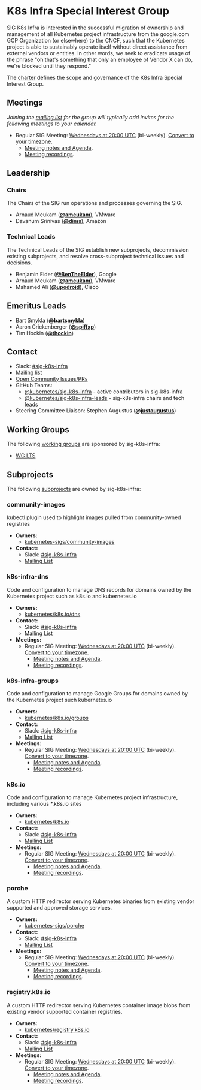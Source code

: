 <!---
This is an autogenerated file!

Please do not edit this file directly, but instead make changes to the
sigs.yaml file in the project root.

To understand how this file is generated, see https://git.k8s.io/community/generator/README.md
--->
# K8s Infra Special Interest Group

SIG K8s Infra is interested in the successful migration of ownership and management of all Kubernetes project infrastructure from the google.com GCP Organization (or elsewhere) to the CNCF, such that the Kubernetes project is able to sustainably operate itself without direct assistance from external vendors or entities.
In other words, we seek to eradicate usage of the phrase "oh that's something that only an employee of Vendor X can do, we're blocked until they respond."

The [charter](charter.md) defines the scope and governance of the K8s Infra Special Interest Group.

## Meetings
*Joining the [mailing list](https://groups.google.com/forum/#!forum/kubernetes-sig-k8s-infra) for the group will typically add invites for the following meetings to your calendar.*
* Regular SIG Meeting: [Wednesdays at 20:00 UTC](https://zoom.us/j/93109963352?pwd=SHJTcFR2bVg1akYxSDREUWQzaldrQT09) (bi-weekly). [Convert to your timezone](http://www.thetimezoneconverter.com/?t=20:00&tz=UTC).
  * [Meeting notes and Agenda](http://bit.ly/sig-k8s-infra-notes).
  * [Meeting recordings](http://bit.ly/sig-k8s-infra-playlist).

## Leadership

### Chairs
The Chairs of the SIG run operations and processes governing the SIG.

* Arnaud Meukam (**[@ameukam](https://github.com/ameukam)**), VMware
* Davanum Srinivas (**[@dims](https://github.com/dims)**), Amazon

### Technical Leads
The Technical Leads of the SIG establish new subprojects, decommission existing
subprojects, and resolve cross-subproject technical issues and decisions.

* Benjamin Elder (**[@BenTheElder](https://github.com/BenTheElder)**), Google
* Arnaud Meukam (**[@ameukam](https://github.com/ameukam)**), VMware
* Mahamed Ali (**[@upodroid](https://github.com/upodroid)**), Cisco

## Emeritus Leads

* Bart Smykla (**[@bartsmykla](https://github.com/bartsmykla)**)
* Aaron Crickenberger (**[@spiffxp](https://github.com/spiffxp)**)
* Tim Hockin (**[@thockin](https://github.com/thockin)**)

## Contact
- Slack: [#sig-k8s-infra](https://kubernetes.slack.com/messages/sig-k8s-infra)
- [Mailing list](https://groups.google.com/forum/#!forum/kubernetes-sig-k8s-infra)
- [Open Community Issues/PRs](https://github.com/kubernetes/community/labels/sig%2Fk8s-infra)
- GitHub Teams:
    - [@kubernetes/sig-k8s-infra](https://github.com/orgs/kubernetes/teams/sig-k8s-infra) - active contributors in sig-k8s-infra
    - [@kubernetes/sig-k8s-infra-leads](https://github.com/orgs/kubernetes/teams/sig-k8s-infra-leads) - sig-k8s-infra chairs and tech leads
- Steering Committee Liaison: Stephen Augustus (**[@justaugustus](https://github.com/justaugustus)**)

## Working Groups

The following [working groups][working-group-definition] are sponsored by sig-k8s-infra:
* [WG LTS](/wg-lts)


## Subprojects

The following [subprojects][subproject-definition] are owned by sig-k8s-infra:
### community-images
kubectl plugin used to highlight images pulled from community-owned registries
- **Owners:**
  - [kubernetes-sigs/community-images](https://github.com/kubernetes-sigs/community-images/blob/main/OWNERS)
- **Contact:**
  - Slack: [#sig-k8s-infra](https://kubernetes.slack.com/messages/sig-k8s-infra)
  - [Mailing List](https://groups.google.com/forum/#!forum/kubernetes-sig-k8s-infra)
### k8s-infra-dns
Code and configuration to manage DNS records for domains owned by the Kubernetes project such as k8s.io and kubernetes.io
- **Owners:**
  - [kubernetes/k8s.io/dns](https://github.com/kubernetes/k8s.io/blob/main/dns/OWNERS)
- **Contact:**
  - Slack: [#sig-k8s-infra](https://kubernetes.slack.com/messages/sig-k8s-infra)
  - [Mailing List](https://groups.google.com/forum/#!forum/kubernetes-sig-k8s-infra)
- **Meetings:**
  - Regular SIG Meeting: [Wednesdays at 20:00 UTC](https://zoom.us/j/93109963352?pwd=SHJTcFR2bVg1akYxSDREUWQzaldrQT09) (bi-weekly). [Convert to your timezone](http://www.thetimezoneconverter.com/?t=20:00&tz=UTC).
    - [Meeting notes and Agenda](http://bit.ly/sig-k8s-infra-notes).
    - [Meeting recordings](http://bit.ly/sig-k8s-infra-playlist).
### k8s-infra-groups
Code and configuration to manage Google Groups for domains owned by the Kubernetes project such kubernetes.io
- **Owners:**
  - [kubernetes/k8s.io/groups](https://github.com/kubernetes/k8s.io/blob/main/groups/OWNERS)
- **Contact:**
  - Slack: [#sig-k8s-infra](https://kubernetes.slack.com/messages/sig-k8s-infra)
  - [Mailing List](https://groups.google.com/forum/#!forum/kubernetes-sig-k8s-infra)
- **Meetings:**
  - Regular SIG Meeting: [Wednesdays at 20:00 UTC](https://zoom.us/j/93109963352?pwd=SHJTcFR2bVg1akYxSDREUWQzaldrQT09) (bi-weekly). [Convert to your timezone](http://www.thetimezoneconverter.com/?t=20:00&tz=UTC).
    - [Meeting notes and Agenda](http://bit.ly/sig-k8s-infra-notes).
    - [Meeting recordings](http://bit.ly/sig-k8s-infra-playlist).
### k8s.io
Code and configuration to manage Kubernetes project infrastructure, including various *.k8s.io sites
- **Owners:**
  - [kubernetes/k8s.io](https://github.com/kubernetes/k8s.io/blob/main/OWNERS)
- **Contact:**
  - Slack: [#sig-k8s-infra](https://kubernetes.slack.com/messages/sig-k8s-infra)
  - [Mailing List](https://groups.google.com/forum/#!forum/kubernetes-sig-k8s-infra)
- **Meetings:**
  - Regular SIG Meeting: [Wednesdays at 20:00 UTC](https://zoom.us/j/93109963352?pwd=SHJTcFR2bVg1akYxSDREUWQzaldrQT09) (bi-weekly). [Convert to your timezone](http://www.thetimezoneconverter.com/?t=20:00&tz=UTC).
    - [Meeting notes and Agenda](http://bit.ly/sig-k8s-infra-notes).
    - [Meeting recordings](http://bit.ly/sig-k8s-infra-playlist).
### porche
A custom HTTP redirector serving Kubernetes binaries from existing vendor supported and approved storage services.
- **Owners:**
  - [kubernetes-sigs/porche](https://github.com/kubernetes-sigs/porche/blob/main/OWNERS)
- **Contact:**
  - Slack: [#sig-k8s-infra](https://kubernetes.slack.com/messages/sig-k8s-infra)
  - [Mailing List](https://groups.google.com/forum/#!forum/kubernetes-sig-k8s-infra)
- **Meetings:**
  - Regular SIG Meeting: [Wednesdays at 20:00 UTC](https://zoom.us/j/93109963352?pwd=SHJTcFR2bVg1akYxSDREUWQzaldrQT09) (bi-weekly). [Convert to your timezone](http://www.thetimezoneconverter.com/?t=20:00&tz=UTC).
    - [Meeting notes and Agenda](http://bit.ly/sig-k8s-infra-notes).
    - [Meeting recordings](http://bit.ly/sig-k8s-infra-playlist).
### registry.k8s.io
A custom HTTP redirector serving Kubernetes container image blobs from existing vendor supported container registries.
- **Owners:**
  - [kubernetes/registry.k8s.io](https://github.com/kubernetes/registry.k8s.io/blob/main/OWNERS)
- **Contact:**
  - Slack: [#sig-k8s-infra](https://kubernetes.slack.com/messages/sig-k8s-infra)
  - [Mailing List](https://groups.google.com/forum/#!forum/kubernetes-sig-k8s-infra)
- **Meetings:**
  - Regular SIG Meeting: [Wednesdays at 20:00 UTC](https://zoom.us/j/93109963352?pwd=SHJTcFR2bVg1akYxSDREUWQzaldrQT09) (bi-weekly). [Convert to your timezone](http://www.thetimezoneconverter.com/?t=20:00&tz=UTC).
    - [Meeting notes and Agenda](http://bit.ly/sig-k8s-infra-notes).
    - [Meeting recordings](http://bit.ly/sig-k8s-infra-playlist).

[subproject-definition]: https://github.com/kubernetes/community/blob/master/governance.md#subprojects
[working-group-definition]: https://github.com/kubernetes/community/blob/master/governance.md#working-groups
<!-- BEGIN CUSTOM CONTENT -->

<!-- END CUSTOM CONTENT -->
